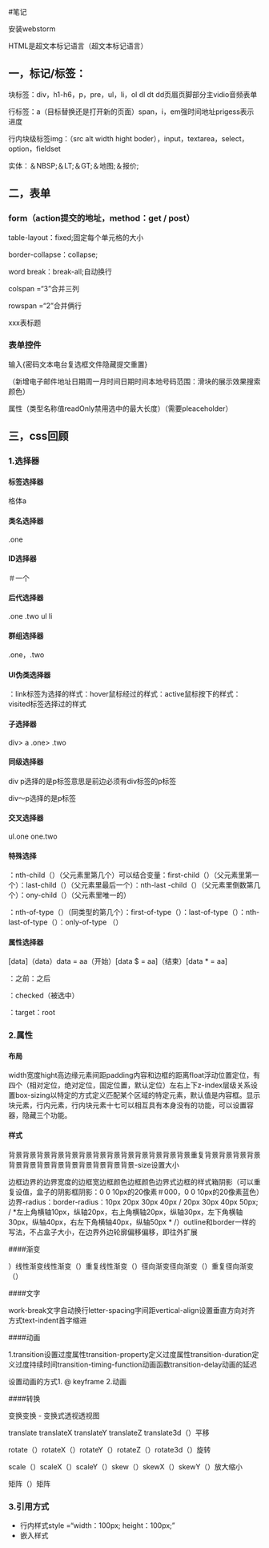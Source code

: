 #笔记

安装webstorm

 HTML是超文本标记语言（超文本标记语言）

 ## 一，标记/标签：

块标签：div，h1-h6，p，pre，ul，li，ol dl dt dd页眉页脚部分主vidio音频表单

行标签：a（目标替换还是打开新的页面）span，i，em强时间地址prigess表示进度

行内块级标签img：（src alt width hight boder），input，textarea，select，option，fieldset

实体：＆NBSP;＆LT;＆GT;＆地图;＆报价;

 ## 二，表单

 ### 	 form（action提交的地址，method：get / post）

 table-layout：fixed;固定每个单元格的大小

 border-collapse：collapse;

 word break：break-all;自动换行

 colspan =“3”合并三列

 rowspan =“2”合并俩行

 <caption> xxx表</ caption>标题

 ### 	表单控件

输入{密码文本电台复选框文件隐藏提交重置}

（新增电子邮件地址日期周一月时间日期时间本地号码范围：滑块的展示效果搜索颜色）

属性（类型名称值readOnly禁用选中的最大长度）（需要pleaceholder）

 ## 三，css回顾

 ###  1.选择器

 #### 标签选择器

格体a

 #### 类名选择器

 .one

 ####  ID选择器

＃一个

 #### 后代选择器

 .one .two ul li

 #### 群组选择器

 .one，.two

 ####  UI伪类选择器    

：link标签为选择的样式：hover鼠标经过的样式：active鼠标按下的样式：visited标签选择过的样式

 #### 子选择器

 div> a .one> .two

 #### 同级选择器   

 div  p选择的是p标签意思是前边必须有div标签的p标签

 div〜p选择的是p标签

 #### 交叉选择器    

 ul.one one.two

 #### 特殊选择

：nth-​​child（）（父元素里第几个）可以结合变量：first-child（）（父元素里第一个）：last-child（）（父元素里最后一个）：nth-​​last -child（）（父元素里倒数第几个）：ony-child（）（父元素里唯一的）  

：nth-​​of-type（）（同类型的第几个）：first-of-type（）：last-of-type（）：nth-​​last-of-type（）：only-of-type （）

 #### 属性选择器

 [data]（data）data = aa（开始）[data $ = aa]（结束）[data * = aa]

：之前：之后

：checked（被选中）

：target：root

 ###  2.属性

 #### 	布局

 width宽度hight高边缘元素间距padding内容和边框的距离float浮动位置定位，有四个（相对定位，绝对定位，固定位置，默认定位）左右上下z-index层级关系设置box-sizing以特定的方式定义匹配某个区域的特定元素，默认值是内容框。显示块元素，行内元素，行内块元素十七可以相互具有本身没有的功能，可以设置容器，隐藏三个功能。

 #### 	样式

背景背景背景背景背景背景背景背景背景背景背景背景背景重复背景背景背景背景背景背景背景背景背景背景背景背景背景-size设置大小   

边框边界的边界宽度的边框宽边框颜色边框颜色边界式边框的样式箱阴影（可以重复设值，盒子的阴影框阴影：0 0 10px的20像素＃000，0 0 10px的20像素蓝色）边界-radius：border-radius：10px 20px 30px 40px / 20px 30px 40px 50px; / *左上角横轴10px，纵轴20px，右上角横轴20px，纵轴30px，左下角横轴30px，纵轴40px，右左下角横轴40px，纵轴50px * /）outline和border一样的写法，不占盒子大小，在边界外边轮廓偏移偏移，即往外扩展

 ####渐变

）线性渐变线性渐变（）重复线性渐变（）径向渐变径向渐变（）重复径向渐变（）  

 ####文字

 work-break文字自动换行letter-spacing字间距vertical-align设置垂直方向对齐方式text-indent首字缩进

 ####动画

 1.transition设置过度属性transition-property定义过度属性transition-duration定义过度持续时间transition-timing-function动画函数transition-delay动画的延迟

 设置动画的方式1. @ keyframe 2.动画

 ####转换

 变换变换 - 变换式透视透视图

 translate translateX translateY translateZ translate3d（）平移

 rotate（）rotateX（）rotateY（）rotateZ（）rotate3d（）旋转

 scale（）scaleX（）scaleY（）skew（）skewX（）skewY（）放大缩小

 矩阵（）矩阵	  

 ### 3.引用方式

 - 行内样式style =“width：100px; height：100px;”
 - 嵌入样式<style> .one {width：100px; height：100px;}; </ style>
 - 外部样式<link rel ='stylesheet'href =“”>
 - 引入样式@import url（“demo.css”）; @import“demo.css”



